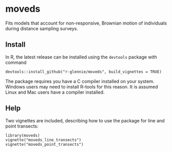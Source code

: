 # moveds
Fits models that account for non-responsive, Brownian motion of individuals 
during distance sampling surveys. 

## Install 
In R, the latest release can be installed using the <code>devtools</code> package with command 
```
devtools::install_github("r-glennie/moveds", build_vignettes = TRUE)
```
The package requires you have a C compiler installed on your system. Windows users may need to install R-tools for this reason. It is assumed Linux and Mac users have a compiler installed. 

## Help 
Two vignettes are included, describing how to use the package for line and 
point transects: 
```
library(moveds)
vignette("moveds_line_transects")
vignette("moveds_point_transects")
```
